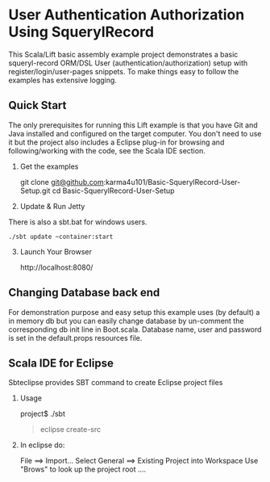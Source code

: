 User Authentication Authorization Using SquerylRecord
=====================================================

This Scala/Lift basic assembly example project demonstrates a basic squeryl-record ORM/DSL User (authentication/authorization) setup 
with register/login/user-pages snippets. To make things easy to follow the examples has extensive logging. 


Quick Start
-----------
The only prerequisites for running this Lift example is that you have Git and Java installed and configured on the target computer.
You don't need to use it but the project also includes a Eclipse plug-in for browsing and following/working with the code, see the Scala IDE section.   


1) Get the examples

	git clone git@github.com:karma4u101/Basic-SquerylRecord-User-Setup.git
	cd Basic-SquerylRecord-User-Setup

2) Update & Run Jetty

There is also a sbt.bat for windows users.

	./sbt update ~container:start

3) Launch Your Browser
	
	http://localhost:8080/
	
Changing Database back end
--------------------------
For demonstration purpose and easy setup this example uses (by default) a in memory db but you can easily change database by 
un-comment the corresponding db init line in Boot.scala. Database name, user and password is set in the default.props resources file.  	

Scala IDE for Eclipse
---------------------
Sbteclipse provides SBT command to create Eclipse project files

1) Usage

	project$ ./sbt
	> eclipse create-src

2) In eclipse do: 

	File ==> Import...
	Select General ==> Existing Project into Workspace 
	Use "Brows" to look up the project root ....

